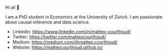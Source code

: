 ### 

Hi all 👋

I am a PhD student in Economics at the University of Zürich. I am passionate about causal inference and data science.

- Linkedin: https://www.linkedin.com/in/matteo-courthoud/
- Twitter: https://twitter.com/matteocourthoud/
- Medium: https://medium.com/@matteo.courthoud/
- Website: https://matteocourthoud.github.io/
